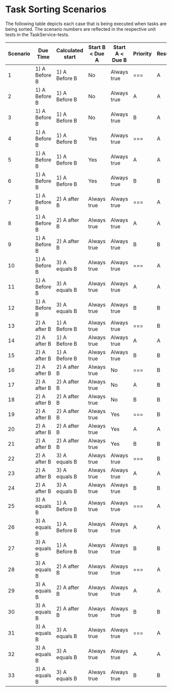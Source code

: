 # Task Sorting Scenarios
The following table depicts each case that is being executed when tasks are being sorted. The scenario numbers are reflected in the respective unit tests in the TaskService-tests.

| Scenario | Due Time      | Calculated start | Start B < Due A | Start A < Due B | Priority | Result |
|----------|---------------|------------------|-----------------|-----------------|----------|--------|
| 1        | 1) A Before B | 1) A Before B    | No              | Always true     | ===      | A      |
| 2        | 1) A Before B | 1) A Before B    | No              | Always true     | A        | A      |
| 3        | 1) A Before B | 1) A Before B    | No              | Always true     | B        | A      |
| 4        | 1) A Before B | 1) A Before B    | Yes             | Always true     | ===      | A      |
| 5        | 1) A Before B | 1) A Before B    | Yes             | Always true     | A        | A      |
| 6        | 1) A Before B | 1) A Before B    | Yes             | Always true     | B        | B      |
| 7        | 1) A Before B | 2) A after B     | Always true     | Always true     | ===      | A      |
| 8        | 1) A Before B | 2) A after B     | Always true     | Always true     | A        | A      |
| 9        | 1) A Before B | 2) A after B     | Always true     | Always true     | B        | B      |
| 10       | 1) A Before B | 3) A equals B    | Always true     | Always true     | ===      | A      |
| 11       | 1) A Before B | 3) A equals B    | Always true     | Always true     | A        | A      |
| 12       | 1) A Before B | 3) A equals B    | Always true     | Always true     | B        | B      |
| 13       | 2) A after B  | 1) A Before B    | Always true     | Always true     | ===      | B      |
| 14       | 2) A after B  | 1) A Before B    | Always true     | Always true     | A        | A      |
| 15       | 2) A after B  | 1) A Before B    | Always true     | Always true     | B        | B      |
| 16       | 2) A after B  | 2) A after B     | Always true     | No              | ===      | B      |
| 17       | 2) A after B  | 2) A after B     | Always true     | No              | A        | B      |
| 18       | 2) A after B  | 2) A after B     | Always true     | No              | B        | B      |
| 19       | 2) A after B  | 2) A after B     | Always true     | Yes             | ===      | B      |
| 20       | 2) A after B  | 2) A after B     | Always true     | Yes             | A        | A      |
| 21       | 2) A after B  | 2) A after B     | Always true     | Yes             | B        | B      |
| 22       | 2) A after B  | 3) A equals B    | Always true     | Always true     | ===      | B      |
| 23       | 2) A after B  | 3) A equals B    | Always true     | Always true     | A        | A      |
| 24       | 2) A after B  | 3) A equals B    | Always true     | Always true     | B        | B      |
| 25       | 3) A equals B | 1) A Before B    | Always true     | Always true     | ===      | A      |
| 26       | 3) A equals B | 1) A Before B    | Always true     | Always true     | A        | A      |
| 27       | 3) A equals B | 1) A Before B    | Always true     | Always true     | B        | B      |
| 28       | 3) A equals B | 2) A after B     | Always true     | Always true     | ===      | A      |
| 29       | 3) A equals B | 2) A after B     | Always true     | Always true     | A        | A      |
| 30       | 3) A equals B | 2) A after B     | Always true     | Always true     | B        | B      |
| 31       | 3) A equals B | 3) A equals B    | Always true     | Always true     | ===      | A      |
| 32       | 3) A equals B | 3) A equals B    | Always true     | Always true     | A        | A      |
| 33       | 3) A equals B | 3) A equals B    | Always true     | Always true     | B        | B      |
